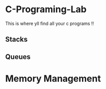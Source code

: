 # C-Programing-Lab
This is where yll find all your c programs !!
## Stacks
## Queues
# Memory Management
